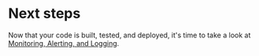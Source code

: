 # Next steps

Now that your code is built, tested, and deployed, it's time to take a look at [Monitoring, Alerting, and
Logging](../monitoring-alerting-logging/intro).
